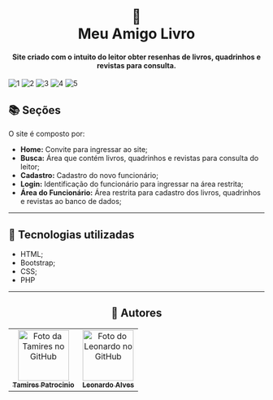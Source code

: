 <h1 align="center">
  📰<br>Meu Amigo Livro
</h1>

<h4 align="center">
  Site criado com o intuito do leitor obter resenhas de livros, quadrinhos e revistas para consulta.
</h4>

![1](https://user-images.githubusercontent.com/73259410/126551106-43854207-e74e-446c-956d-44fc80ae21a9.png)
![2](https://user-images.githubusercontent.com/73259410/126551242-76e9d95e-fa11-4d0e-8d37-40f2f2e81b0e.png)
![3](https://user-images.githubusercontent.com/73259410/126551281-80e63787-7cf6-41f4-bd8a-491bb90be998.png)
![4](https://user-images.githubusercontent.com/73259410/126551302-9b8eca4b-1d53-4dd5-bb76-5d8b8f15f02b.png)
![5](https://user-images.githubusercontent.com/73259410/126551731-18a0f688-9f0e-44d6-83bc-cdff59b3c0eb.png)

<div  align="left">
 
## 📚 Seções
O site é composto por:

- **Home:** Convite para ingressar ao site;
- **Busca:** Área que contém livros, quadrinhos e revistas para consulta do leitor;
- **Cadastro:** Cadastro do novo funcionário;
- **Login:** Identificação do funcionário para ingressar na área restrita;
- **Área do Funcionário:** Área restrita para cadastro dos livros, quadrinhos e revistas ao banco de dados;

---

## 💼 Tecnologias utilizadas

- HTML;
- Bootstrap;
- CSS;
- PHP

---

</div> 
 
<div  align="center">
  
## 🚀 Autores<br>
<table>
  <tr>
    <td align="center">
      <a href="https://github.com/tamirespatrocinio">
        <img src="https://avatars.githubusercontent.com/u/73259410?v=4" width="100px;" alt="Foto da Tamires no GitHub"/><br>
        <sub>
          <b>Tamires Patrocinio</b>
        </sub>
      </a><br>
    </td>
    <td align="center">
      <a href="https://github.com/leobico">
        <img src="https://avatars.githubusercontent.com/u/78911425?v=4" width="100px;" alt="Foto do Leonardo no GitHub"/><br>
        <sub>
          <b>Leonardo Alves</b>
        </sub>
      </a><br>
    </td>
  </tr>
</table>
</div>
